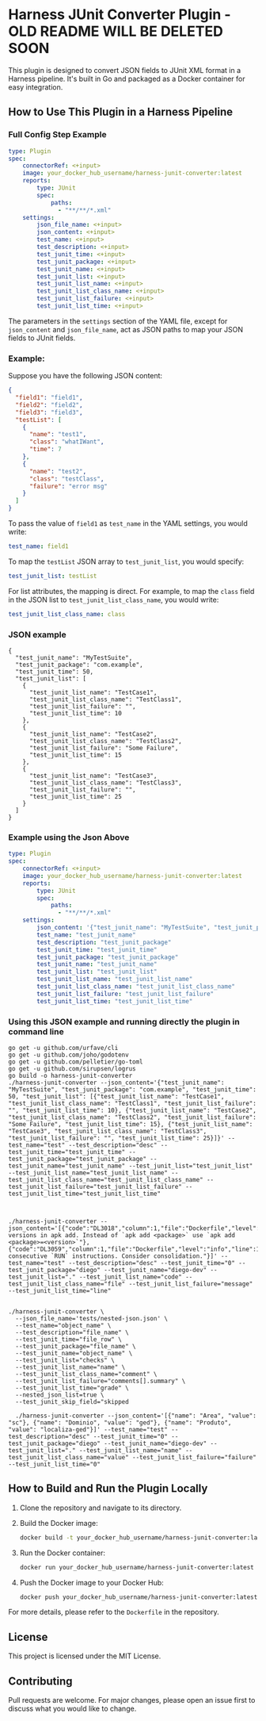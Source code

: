 # Harness JUnit Converter Plugin - OLD README WILL BE DELETED SOON 

This plugin is designed to convert JSON fields to JUnit XML format in a Harness pipeline. It's built in Go and packaged as a Docker container for easy integration.

## How to Use This Plugin in a Harness Pipeline

### Full Config Step Example

```yaml
type: Plugin
spec:
    connectorRef: <+input>
    image: your_docker_hub_username/harness-junit-converter:latest
    reports:
        type: JUnit
        spec:
            paths:
              - "**/**/*.xml"
    settings:
        json_file_name: <+input>
        json_content: <+input>
        test_name: <+input>
        test_description: <+input>
        test_junit_time: <+input>
        test_junit_package: <+input>
        test_junit_name: <+input>
        test_junit_list: <+input>
        test_junit_list_name: <+input>
        test_junit_list_class_name: <+input>
        test_junit_list_failure: <+input>
        test_junit_list_time: <+input>
```

The parameters in the `settings` section of the YAML file, except for `json_content` and `json_file_name`, act as JSON paths to map your JSON fields to JUnit fields. 

### Example:
Suppose you have the following JSON content:

```json
{
  "field1": "field1",
  "field2": "field2",
  "field3": "field3",
  "testList": [
    {
      "name": "test1",
      "class": "whatIWant",
      "time": 7
    },
    {
      "name": "test2",
      "class": "testClass",
      "failure": "error msg"
    }
  ]
}
```

To pass the value of `field1` as `test_name` in the YAML settings, you would write:

```yaml
test_name: field1
```

To map the `testList` JSON array to `test_junit_list`, you would specify:

```yaml
test_junit_list: testList
```

For list attributes, the mapping is direct. For example, to map the `class` field in the JSON list to `test_junit_list_class_name`, you would write:

```yaml
test_junit_list_class_name: class
```


### JSON example

```
{
  "test_junit_name": "MyTestSuite",
  "test_junit_package": "com.example",
  "test_junit_time": 50,
  "test_junit_list": [
    {
      "test_junit_list_name": "TestCase1",
      "test_junit_list_class_name": "TestClass1",
      "test_junit_list_failure": "",
      "test_junit_list_time": 10
    },
    {
      "test_junit_list_name": "TestCase2",
      "test_junit_list_class_name": "TestClass2",
      "test_junit_list_failure": "Some Failure",
      "test_junit_list_time": 15
    },
    {
      "test_junit_list_name": "TestCase3",
      "test_junit_list_class_name": "TestClass3",
      "test_junit_list_failure": "",
      "test_junit_list_time": 25
    }
  ]
}
```

### Example using the Json Above

```yaml
type: Plugin
spec:
    connectorRef: <+input>
    image: your_docker_hub_username/harness-junit-converter:latest
    reports:
        type: JUnit
        spec:
            paths:
              - "**/**/*.xml"
    settings:
        json_content: '{"test_junit_name": "MyTestSuite", "test_junit_package": "com.example", "test_junit_time": 50, "test_junit_list": [{"test_junit_list_name": "TestCase1", "test_junit_list_class_name": "TestClass1", "test_junit_list_failure": "", "test_junit_list_time": 10}, {"test_junit_list_name": "TestCase2", "test_junit_list_class_name": "TestClass2", "test_junit_list_failure": "Some Failure", "test_junit_list_time": 15}, {"test_junit_list_name": "TestCase3", "test_junit_list_class_name": "TestClass3", "test_junit_list_failure": "", "test_junit_list_time": 25}]}'
        test_name: "test_junit_name"
        test_description: "test_junit_package"
        test_junit_time: "test_junit_time"
        test_junit_package: "test_junit_package"
        test_junit_name: "test_junit_name"
        test_junit_list: "test_junit_list"
        test_junit_list_name: "test_junit_list_name"
        test_junit_list_class_name: "test_junit_list_class_name"
        test_junit_list_failure: "test_junit_list_failure"
        test_junit_list_time: "test_junit_list_time"
```

### Using this JSON example and running directly the plugin in command line

```
go get -u github.com/urfave/cli
go get -u github.com/joho/godotenv
go get -u github.com/pelletier/go-toml
go get -u github.com/sirupsen/logrus
go build -o harness-junit-converter
./harness-junit-converter --json_content='{"test_junit_name": "MyTestSuite", "test_junit_package": "com.example", "test_junit_time": 50, "test_junit_list": [{"test_junit_list_name": "TestCase1", "test_junit_list_class_name": "TestClass1", "test_junit_list_failure": "", "test_junit_list_time": 10}, {"test_junit_list_name": "TestCase2", "test_junit_list_class_name": "TestClass2", "test_junit_list_failure": "Some Failure", "test_junit_list_time": 15}, {"test_junit_list_name": "TestCase3", "test_junit_list_class_name": "TestClass3", "test_junit_list_failure": "", "test_junit_list_time": 25}]}' --test_name="test" --test_description="desc" --test_junit_time="test_junit_time" --test_junit_package="test_junit_package" --test_junit_name="test_junit_name" --test_junit_list="test_junit_list" --test_junit_list_name="test_junit_list_name" --test_junit_list_class_name="test_junit_list_class_name" --test_junit_list_failure="test_junit_list_failure" --test_junit_list_time="test_junit_list_time"



./harness-junit-converter --json_content='[{"code":"DL3018","column":1,"file":"Dockerfile","level":"warning","line":4,"message":"Pin versions in apk add. Instead of `apk add <package>` use `apk add <package>=<version>`"},{"code":"DL3059","column":1,"file":"Dockerfile","level":"info","line":17,"message":"Multiple consecutive `RUN` instructions. Consider consolidation."}]' --test_name="test" --test_description="desc" --test_junit_time="0" --test_junit_package="diego" --test_junit_name="diego-dev" --test_junit_list="." --test_junit_list_name="code" --test_junit_list_class_name="file" --test_junit_list_failure="message" --test_junit_list_time="line"


./harness-junit-converter \
  --json_file_name='tests/nested-json.json' \
  --test_name="object_name" \
  --test_description="file_name" \
  --test_junit_time="file_row" \
  --test_junit_package="file_name" \
  --test_junit_name="object_name" \
  --test_junit_list="checks" \
  --test_junit_list_name="name" \
  --test_junit_list_class_name="comment" \
  --test_junit_list_failure="comments[].summary" \
  --test_junit_list_time="grade" \
  --nested_json_list=true \
  --test_junit_skip_field="skipped

  ./harness-junit-converter --json_content='[{"name": "Area", "value": "sc"}, {"name": "Dominio", "value": "ged"}, {"name": "Produto", "value": "localiza-ged"}]' --test_name="test" --test_description="desc" --test_junit_time="0" --test_junit_package="diego" --test_junit_name="diego-dev" --test_junit_list="." --test_junit_list_name="name" --test_junit_list_class_name="value" --test_junit_list_failure="failure" --test_junit_list_time="0"
```

## How to Build and Run the Plugin Locally

1. Clone the repository and navigate to its directory.
2. Build the Docker image:

    ```bash
    docker build -t your_docker_hub_username/harness-junit-converter:latest .
    ```

3. Run the Docker container:

    ```bash
    docker run your_docker_hub_username/harness-junit-converter:latest
    ```

4. Push the Docker image to your Docker Hub:

    ```bash
    docker push your_docker_hub_username/harness-junit-converter:latest
    ```

For more details, please refer to the `Dockerfile` in the repository.

## License

This project is licensed under the MIT License.

## Contributing

Pull requests are welcome. For major changes, please open an issue first to discuss what you would like to change.
